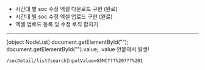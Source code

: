 - 시간대 별 soc 수정 엑셀 다운로드 구현 (완료)
- 시간대 별 soc 수정 엑셀 업로드 구현 (완료)
- 엑셀 업로드 등록 및 수정 로직 합치기 

---
[object NodeList]
 document.getElementById("");
 document.getElementById("").value;
 .value 안붙여서 발생!


```
/socDetail/list?searchInputValue=GSMC???%20???%201
```